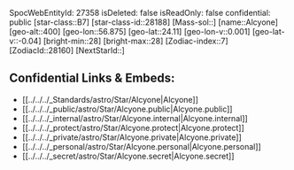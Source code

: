 ﻿---
location: [24.11,-56.875,400]
type: Star
tags:
- astro/Star

---
SpocWebEntityId: 27358
isDeleted: false
isReadOnly: false
confidential: public
[star-class::B7]
[star-class-id::28188]
[Mass-sol::]
[name::Alcyone]
[geo-alt::400]
[geo-lon::56.875]
[geo-lat::24.11]
[geo-lon-v::0.001]
[geo-lat-v::-0.04]
[bright-min::28]
[bright-max::28]
[Zodiac-index::7]
[ZodiacId::28160]
[NextStarId::]



## Confidential Links & Embeds: 
- [[../../../_Standards/astro/Star/Alcyone|Alcyone]] 
- [[../../../_public/astro/Star/Alcyone.public|Alcyone.public]] 
- [[../../../_internal/astro/Star/Alcyone.internal|Alcyone.internal]] 
- [[../../../_protect/astro/Star/Alcyone.protect|Alcyone.protect]] 
- [[../../../_private/astro/Star/Alcyone.private|Alcyone.private]] 
- [[../../../_personal/astro/Star/Alcyone.personal|Alcyone.personal]] 
- [[../../../_secret/astro/Star/Alcyone.secret|Alcyone.secret]]

